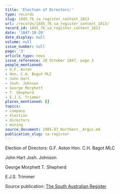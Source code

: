 ```yaml
---
title: 'Election of Directors:'
type: records
slug: 1845_76_sa_register_content_1813
url: /records/1845_76_sa_register_content_1813/
record_id: 1845_76_sa_register_content_1813
date: '1847-10-20'
date_display: null
volume: null
issue_number: null
page: '3'
article_type: news
issue_reference: 20 October 1847, page 3
people_mentioned:
- G.F. Aston
- Hon. C.H. Bagot MLC
- John Hart
- Josh. Johnson
- George Morphett
- T. Shepherd
- E.J.S. Trimmer
places_mentioned: []
topics:
- company
- election
- directors
- mining
source_document: 1985-87_Northern__Argus.md
publication_slug: sa-register
---
```


Election of Directors:	G.F. Aston	Hon. C.H. Bagot MLC

John Hart	Josh. Johnson

George Morphett	T. Shepherd

E.J.S. Trimmer

Source publication: [The South Australian Register](/publications/sa-register/)
